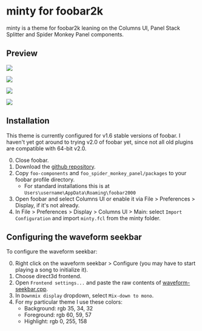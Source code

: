 # minty for foobar2k

minty is a theme for foobar2k leaning on the Columns UI, Panel Stack Splitter and Spider Monkey Panel components.

## Preview

![](https://i.imgur.com/n9VC9SA.png)

![](https://i.imgur.com/u0xoVHS.png)

![](https://i.imgur.com/mnQexPK.png)

![](https://i.imgur.com/Rajdw73.png)

## Installation

This theme is currently configured for v1.6 stable versions of foobar. I haven't yet got around to trying v2.0 of foobar yet, since not all old plugins are compatible with 64-bit v2.0.

0. Close foobar.
1. Download the [github repository](https://github.com/okivs/minty-foobar/archive/refs/heads/main.zip).
2. Copy `foo-components` and `foo_spider_monkey_panel/packages` to your foobar profile directory.
    - For standard installations this is at `Users\username\AppData\Roaming\foobar2000`
3. Open foobar and select Columns UI or enable it via File > Preferences > Display, if it's not already.
4. In File > Preferences > Display > Columns UI > Main: select `Import Configuration` and import `minty.fcl` from the minty folder.

## Configuring the waveform seekbar

To configure the waveform seekbar:

0. Right click on the waveform seekbar > Configure (you may have to start playing a song to initialize it).
1. Choose direct3d frontend.
2. Open `Frontend settings...` and paste the raw contents of [waveform-seekbar.cpp](https://github.com/okivs/minty-foobar/blob/main/minty/waveform-seekbar.cpp).
3. In `Downmix display` dropdown, select `Mix-down to mono`.
4. For my particular theme I use these colors:
    - Background: rgb 35, 34, 32
    - Foreground: rgb 60, 59, 57
    - Highlight: rgb 0, 255, 158

